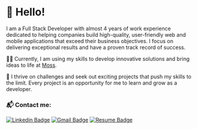 # 👋 Hello!

I am a Full Stack Developer with almost 4 years of work experience dedicated to helping companies build high-quality, user-friendly web and mobile applications that exceed their business objectives. I focus on delivering exceptional results and have a proven track record of success.

👨‍💻 Currently, I am using my skills to develop innovative solutions and bring ideas to life at [Moss](https://www.moss.earth).

🤝 I thrive on challenges and seek out exciting projects that push my skills to the limit. Every project is an opportunity for me to learn and grow as a developer.

### 📬 Contact me:
[![Linkedin Badge](https://img.shields.io/badge/-LinkedIn-blue?style=for-the-badge&logo=Linkedin&logoColor=white&link=https://www.linkedin.com/in/danielmesquitta/)](https://www.linkedin.com/in/danielmesquitta/)
[![Gmail Badge](https://img.shields.io/badge/-Email-c14438?style=for-the-badge&logo=Gmail&logoColor=white&link=mailto:danielmesquitta123@gmail.com)](mailto:danielmesquitta123@gmail.com)
[![Resume Badge](https://img.shields.io/badge/-Resume-999?style=for-the-badge&logo=DropBox&logoColor=white&link=https://raw.githubusercontent.com/danielmesquitta/danielmesquitta/master/resume.pdf)](https://raw.githubusercontent.com/danielmesquitta/danielmesquitta/main/docs/Daniel%20Mesquita%20-%20Resume.pdf)
